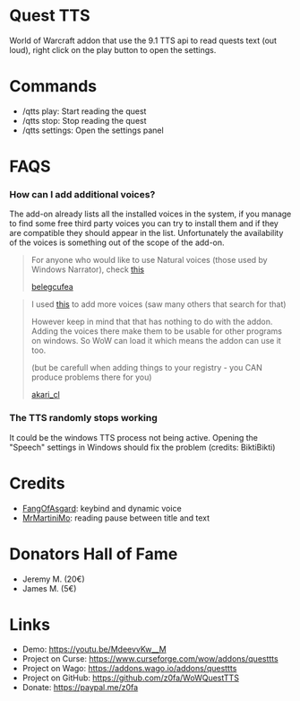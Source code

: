 # Quest TTS

World of Warcraft addon that use the 9.1 TTS api to read quests text (out loud), right click on the play button to open the settings.

# Commands

- /qtts play: Start reading the quest
- /qtts stop: Stop reading the quest
- /qtts settings: Open the settings panel

# FAQS

### How can I add additional voices?

The add-on already lists all the installed voices in the system, if you manage to find some free third party voices you can try to install them and if they are compatible they should appear in the list. Unfortunately the availability of the voices is something out of the scope of the add-on.

> For anyone who would like to use Natural voices (those used by Windows Narrator), check [this](https://github.com/gexgd0419/NaturalVoiceSAPIAdapter)
>
> [belegcufea](https://www.curseforge.com/members/belegcufea)

> I used [this](https://www.ghacks.net/2018/08/11/unlock-all-windows-10-tts-voices-system-wide-to-get-more-of-them/) to add more voices (saw many others that search for that)
>
> However keep in mind that that has nothing to do with the addon. Adding the voices there make them to be usable for other programs on windows. So WoW can load it which means the addon can use it too.
>
> (but be carefull when adding things to your registry - you CAN produce problems there for you)
>
> [akari_cl](https://www.curseforge.com/members/akari_cl)

### The TTS randomly stops working

It could be the windows TTS process not being active. Opening the "Speech" settings in Windows should fix the problem (credits: BiktiBikti)

# Credits

- [FangOfAsgard](https://www.curseforge.com/members/fangofasgard): keybind and dynamic voice
- [MrMartiniMo](https://github.com/MrMartiniMo): reading pause between title and text

# Donators Hall of Fame

- Jeremy M. (20€)
- James M. (5€)

# Links

- Demo: https://youtu.be/MdeevvKw__M
- Project on Curse: https://www.curseforge.com/wow/addons/questtts
- Project on Wago: https://addons.wago.io/addons/questtts
- Project on GitHub: https://github.com/z0fa/WoWQuestTTS
- Donate: https://paypal.me/z0fa
